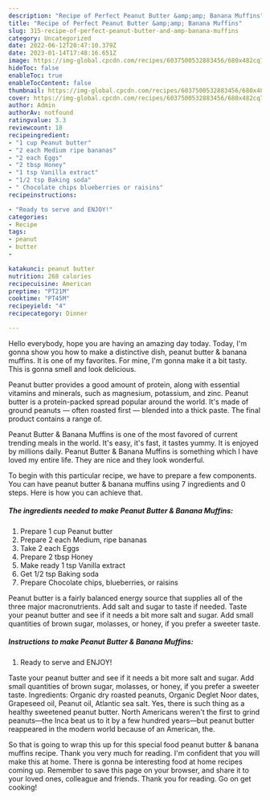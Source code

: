 ```yaml
---
description: "Recipe of Perfect Peanut Butter &amp;amp; Banana Muffins"
title: "Recipe of Perfect Peanut Butter &amp;amp; Banana Muffins"
slug: 315-recipe-of-perfect-peanut-butter-and-amp-banana-muffins
category: Uncategorized
date: 2022-06-12T20:47:10.379Z
date: 2023-01-14T17:48:16.651Z
image: https://img-global.cpcdn.com/recipes/6037500532883456/680x482cq70/peanut-butter-banana-muffins-recipe-main-photo.jpg
hideToc: false
enableToc: true
enableTocContent: false
thumbnail: https://img-global.cpcdn.com/recipes/6037500532883456/680x482cq70/peanut-butter-banana-muffins-recipe-main-photo.jpg
cover: https://img-global.cpcdn.com/recipes/6037500532883456/680x482cq70/peanut-butter-banana-muffins-recipe-main-photo.jpg
author: Admin
authorAv: notfound
ratingvalue: 3.3
reviewcount: 18
recipeingredient:
- "1 cup Peanut butter"
- "2 each Medium ripe bananas"
- "2 each Eggs"
- "2 tbsp Honey"
- "1 tsp Vanilla extract"
- "1/2 tsp Baking soda"
- " Chocolate chips blueberries or raisins"
recipeinstructions:

- "Ready to serve and ENJOY!"
categories:
- Recipe
tags:
- peanut
- butter
- 

katakunci: peanut butter  
nutrition: 268 calories
recipecuisine: American
preptime: "PT21M"
cooktime: "PT45M"
recipeyield: "4"
recipecategory: Dinner

---
```



Hello everybody, hope you are having an amazing day today. Today, I'm gonna show you how to make a distinctive dish, peanut butter &amp; banana muffins. It is one of my favorites. For mine, I'm gonna make it a bit tasty. This is gonna smell and look delicious.

Peanut butter provides a good amount of protein, along with essential vitamins and minerals, such as magnesium, potassium, and zinc. Peanut butter is a protein-packed spread popular around the world. It&#39;s made of ground peanuts — often roasted first — blended into a thick paste. The final product contains a range of.

Peanut Butter &amp; Banana Muffins is one of the most favored of current trending meals in the world. It's easy, it's fast, it tastes yummy. It is enjoyed by millions daily. Peanut Butter &amp; Banana Muffins is something which I have loved my entire life. They are nice and they look wonderful.


To begin with this particular recipe, we have to prepare a few components. You can have peanut butter &amp; banana muffins using 7 ingredients and 0 steps. Here is how you can achieve that.

<!--inarticleads1-->

##### The ingredients needed to make Peanut Butter &amp; Banana Muffins:

1. Prepare 1 cup Peanut butter
1. Prepare 2 each Medium, ripe bananas
1. Take 2 each Eggs
1. Prepare 2 tbsp Honey
1. Make ready 1 tsp Vanilla extract
1. Get 1/2 tsp Baking soda
1. Prepare  Chocolate chips, blueberries, or raisins


Peanut butter is a fairly balanced energy source that supplies all of the three major macronutrients. Add salt and sugar to taste if needed. Taste your peanut butter and see if it needs a bit more salt and sugar. Add small quantities of brown sugar, molasses, or honey, if you prefer a sweeter taste. 

<!--inarticleads2-->

##### Instructions to make Peanut Butter &amp; Banana Muffins:


1. Ready to serve and ENJOY!

Taste your peanut butter and see if it needs a bit more salt and sugar. Add small quantities of brown sugar, molasses, or honey, if you prefer a sweeter taste. Ingredients: Organic dry roasted peanuts, Organic Deglet Noor dates, Grapeseed oil, Peanut oil, Atlantic sea salt. Yes, there is such thing as a healthy sweetened peanut butter. North Americans weren&#39;t the first to grind peanuts—the Inca beat us to it by a few hundred years—but peanut butter reappeared in the modern world because of an American, the. 

So that is going to wrap this up for this special food peanut butter &amp; banana muffins recipe. Thank you very much for reading. I'm confident that you will make this at home. There is gonna be interesting food at home recipes coming up. Remember to save this page on your browser, and share it to your loved ones, colleague and friends. Thank you for reading. Go on get cooking!

